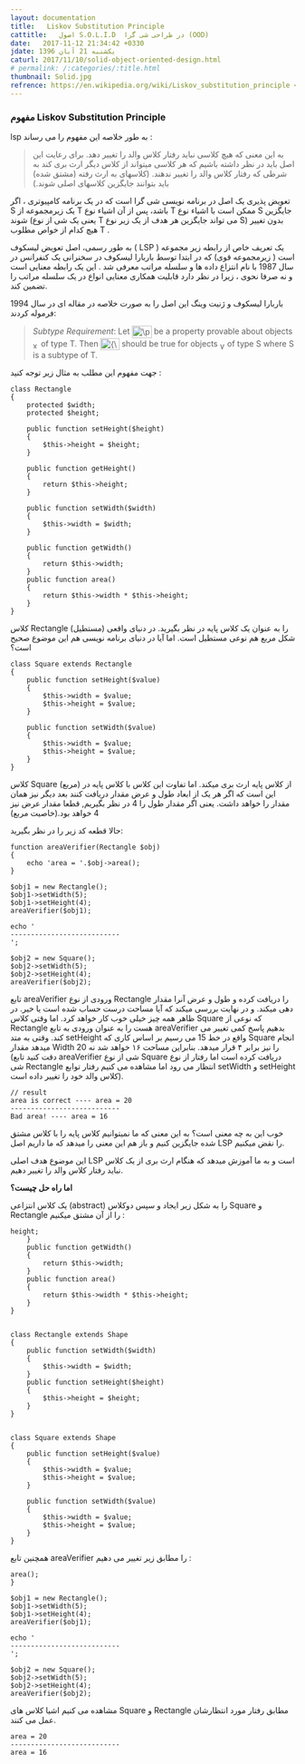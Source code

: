 ```yaml
---
layout: documentation
title:   Liskov Substitution Principle
cattitle:   اصول S.O.L.I.D  در طراحی شی گرا (OOD)
date:   2017-11-12 21:34:42 +0330
jdate: یکشنبه 21 آبان 1396
caturl: 2017/11/10/solid-object-oriented-design.html
# permalink: /:categories/:title.html
thumbnail: Solid.jpg
refrence: https://en.wikipedia.org/wiki/Liskov_substitution_principle <br> http://pikneek.com/programming/مفهوم-solid-در-برنامه-نویسی-lsp/ <br> http://roocket.ir/articles/solid-principles-in-object-oriented-programming-part-iii-liskov-substitution-principal
---
```

<h3>مفهوم Liskov Substitution Principle</h3>
<p>
lsp  به طور خلاصه این مفهوم را می رساند :
</p>

<blockquote>
<p>
به این معنی که هیچ کلاسی نباید رفتار کلاس والد را تغییر دهد. برای رعایت این اصل باید در نظر داشته باشیم که هر کلاسی میتواند از کلاس دیگر ارث بری کند به شرطی که رفتار کلاس والد را تغییر ندهند. (کلاسهای به ارث رفته (مشتق شده) باید بتوانند جایگزین کلاسهای اصلی شوند.)
</p>
</blockquote>

<p>
تعویض پذیری یک اصل در برنامه نویسی شی گرا است که در یک برنامه کامپیوتری ، اگر S یک زیرمجموعه از T باشد، پس از آن اشیاء نوع T ممکن است با اشیاء نوع S جایگزین شوند (یعنی یک شی از نوع T می تواند جایگزین هر هدف از یک زیر نوع S) بدون تغییر هیچ کدام از خواص مطلوب T .
</p>

<p>
 به طور رسمی، اصل تعویض لیسکوف ( LSP ) یک تعریف خاص از رابطه زیر مجموعه است ( زیرمجموعه قوی) که در ابتدا توسط باربارا لیسکوف در سخنرانی یک کنفرانس در سال 1987 با نام انتزاع داده ها و سلسله مراتب معرفی شد . این یک رابطه معنایی است و نه صرفا نحوی ، زیرا در نظر دارد قابلیت همکاری معنایی انواع در یک سلسله مراتب را تضمین کند.
</p>
<p>
  باربارا لیسکوف و ژنیت وینگ این اصل را به صورت خلاصه در مقاله ای در سال 1994 فرموله کردند:

</p>


<blockquote>
<p><i>Subtype Requirement</i>: Let <span class="mwe-math-element"><span class="mwe-math-mathml-inline mwe-math-mathml-a11y" style="display: none;"><math xmlns="http://www.w3.org/1998/Math/MathML" >
  <semantics>
    <mrow class="MJX-TeXAtom-ORD">
      <mstyle displaystyle="true" scriptlevel="0">
        <mi>&#x03D5;<!-- ϕ --></mi>
        <mo stretchy="false">(</mo>
        <mi>x</mi>
        <mo stretchy="false">)</mo>
      </mstyle>
    </mrow>
    <annotation encoding="application/x-tex">{\displaystyle \phi (x)}</annotation>
  </semantics>
</math></span><img src="https://wikimedia.org/api/rest_v1/media/math/render/svg/546b660b2f3cfb5f34be7b3ed8371d54f5c74227" class="mwe-math-fallback-image-inline" aria-hidden="true" style="vertical-align: -0.838ex; width:4.566ex; height:2.843ex;" alt="\phi (x)" /></span> be a property provable about objects <span class="mwe-math-element"><span class="mwe-math-mathml-inline mwe-math-mathml-a11y" style="display: none;"><math xmlns="http://www.w3.org/1998/Math/MathML" >
  <semantics>
    <mrow class="MJX-TeXAtom-ORD">
      <mstyle displaystyle="true" scriptlevel="0">
        <mi>x</mi>
      </mstyle>
    </mrow>
    <annotation encoding="application/x-tex">{\displaystyle x}</annotation>
  </semantics>
</math></span><img src="https://wikimedia.org/api/rest_v1/media/math/render/svg/87f9e315fd7e2ba406057a97300593c4802b53e4" class="mwe-math-fallback-image-inline" aria-hidden="true" style="vertical-align: -0.338ex; width:1.34ex; height:1.676ex;" alt="x" /></span> of type <span class="texhtml">T</span>. Then <span class="mwe-math-element"><span class="mwe-math-mathml-inline mwe-math-mathml-a11y" style="display: none;"><math xmlns="http://www.w3.org/1998/Math/MathML" >
  <semantics>
    <mrow class="MJX-TeXAtom-ORD">
      <mstyle displaystyle="true" scriptlevel="0">
        <mi>&#x03D5;<!-- ϕ --></mi>
        <mo stretchy="false">(</mo>
        <mi>y</mi>
        <mo stretchy="false">)</mo>
      </mstyle>
    </mrow>
    <annotation encoding="application/x-tex">{\displaystyle \phi (y)}</annotation>
  </semantics>
</math></span><img src="https://wikimedia.org/api/rest_v1/media/math/render/svg/db7ffe2f7daf9bae8d3f2711b2fd67348aceb3dc" class="mwe-math-fallback-image-inline" aria-hidden="true" style="vertical-align: -0.838ex; width:4.392ex; height:2.843ex;" alt="{\displaystyle \phi (y)}" /></span> should be true for objects <span class="mwe-math-element"><span class="mwe-math-mathml-inline mwe-math-mathml-a11y" style="display: none;"><math xmlns="http://www.w3.org/1998/Math/MathML" >
  <semantics>
    <mrow class="MJX-TeXAtom-ORD">
      <mstyle displaystyle="true" scriptlevel="0">
        <mi>y</mi>
      </mstyle>
    </mrow>
    <annotation encoding="application/x-tex">{\displaystyle y}</annotation>
  </semantics>
</math></span><img src="https://wikimedia.org/api/rest_v1/media/math/render/svg/b8a6208ec717213d4317e666f1ae872e00620a0d" class="mwe-math-fallback-image-inline" aria-hidden="true" style="vertical-align: -0.671ex; width:1.166ex; height:2.009ex;" alt="y" /></span> of type <span class="texhtml">S</span> where <span class="texhtml">S</span> is a subtype of <span class="texhtml">T</span>.</p>
</blockquote>


<p>
جهت مفهوم این مطلب به مثال زیر توجه کنید :
</p>

<pre><code class="language-php   line-numbers">class Rectangle
{
    protected $width;
    protected $height;

    public function setHeight($height)
    {
        $this->height = $height;
    }

    public function getHeight()
    {
        return $this->height;
    }

    public function setWidth($width)
    {
        $this->width = $width;
    }

    public function getWidth()
    {
        return $this->width;
    }
    public function area()
    {
        return $this->width * $this->height;
    }
}
</code></pre>

<p>
کلاس Rectangle (مستطیل) را به عنوان یک کلاس پایه در نظر بگیرید. در دنیای واقعی شکل مربع هم نوعی مستطیل است. اما آیا در دنیای برنامه نویسی هم این موضوع صحیح است؟
</p>

<pre><code class="language-php   line-numbers">class Square extends Rectangle
{
    public function setHeight($value)
    {
        $this->width = $value;
        $this->height = $value;
    }

    public function setWidth($value)
    {
        $this->width = $value;
        $this->height = $value;
    }
}
</code></pre>

<p>
کلاس Square (مربع) از کلاس پایه ارث بری میکند. اما تفاوت این کلاس با کلاس پایه در این است که اگر هر یک از ابعاد طول و عرض مقدار دریافت کنند بعد دیگر نیز همان مقدار را خواهد داشت. یعنی اگر مقدار طول را 4 در نظر بگیریم, قطعا مقدار عرض نیز 4 خواهد بود.(خاصیت مربع)
</p>

<p>
حالا قطعه کد زیر را در نظر بگیرید:
</p>


<pre><code class="language-php  line-numbers">function areaVerifier(Rectangle $obj)
{
    echo 'area = '.$obj->area();
}

$obj1 = new Rectangle();
$obj1->setWidth(5);
$obj1->setHeight(4);
areaVerifier($obj1);

echo '<br>---------------------------<br/>';

$obj2 = new Square();
$obj2->setWidth(5);
$obj2->setHeight(4);
areaVerifier($obj2);
</code></pre>

<p>
تابع areaVerifier ورودی از نوع Rectangle را دریافت کرده و طول و عرض آنرا مقدار دهی میکند. و در نهایت بررسی میکند که آیا مساحت درست حساب شده است یا خیر. در ظاهر همه چیز خیلی خوب کار خواهد کرد. اما وقتی کلاس Square که نوعی از Rectangle هست را به عنوان ورودی به تابع areaVerifier بدهیم پاسخ کمی تغییر می کند. وقتی به متد setHeight واقع در خط 15 می رسیم بر اساس کاری که Square انجام میدهد مقدار Width را نیز برابر ۴ قرار میدهد. بنابراین مساحت ۱۶ خواهد شد نه 20 (دقت کنید تابع areaVerifier شی از نوع Square دریافت کرده است اما رفتار از نوع شی Rectangle  انتظار می رود اما مشاهده می کنیم رفتار توابع setWidth و setHeight کلاس والد خود را تغییر داده است).
</p>

<pre><code class="language-php ">// result
area is correct ---- area = 20
---------------------------
Bad area! ---- area = 16
</code></pre>

<p>
خوب این به چه معنی است؟ به این معنی که ما نمیتوانیم کلاس پایه را با کلاس مشتق شده جایگزین کنیم و باز هم این معنی را میدهد که ما داریم اصل LSP را نقض میکنیم.
</p>

<p>
این موضوع هدف اصلی LSP است و به ما آموزش میدهد که هنگام ارث بری از یک کلاس نباید رفتار کلاس والد را تغییر دهیم.
</p>

<p>
<strong>
اما راه حل چیست؟
</strong>
</p>

<p>
یک کلاس انتزاعی (abstract) را به شکل زیر ایجاد و سپس دوکلاس Square و Rectangle  را از آن مشتق میکنیم :
</p>

<pre><code class="language-php  line-numbers"><?php
abstract class Shape
{
    protected $width;
    protected $height;
    abstract public function setHeight($height);
    abstract public function setWidth($width);
    public function getHeight()
    {
        return $this->height;
    }
    public function getWidth()
    {
        return $this->width;
    }
    public function area()
    {
        return $this->width * $this->height;
    }
}


class Rectangle extends Shape
{
    public function setWidth($width)
    {
        $this->width = $width;
    }
    public function setHeight($height)
    {
        $this->height = $height;
    }
}


class Square extends Shape
{
    public function setHeight($value)
    {
        $this->width = $value;
        $this->height = $value;
    }

    public function setWidth($value)
    {
        $this->width = $value;
        $this->height = $value;
    }
}
</code></pre>

<p>
همچنین تابع areaVerifier را مطابق زیر تغییر می دهیم :
</p>

<pre><code class="language-php  line-numbers"><?php
function areaVerifier(Shape $obj)
{
    echo 'area = '.$obj->area();
}

$obj1 = new Rectangle();
$obj1->setWidth(5);
$obj1->setHeight(4);
areaVerifier($obj1);

echo '<br>---------------------------<br/>';

$obj2 = new Square();
$obj2->setWidth(5);
$obj2->setHeight(4);
areaVerifier($obj2);
</code></pre>

<p>
مشاهده می کنیم اشیا کلاس های Square و Rectangle مطابق رفتار مورد انتظارشان عمل می کنند.
</p>


<pre><code class="language-php ">area = 20
---------------------------
area = 16
</code></pre>